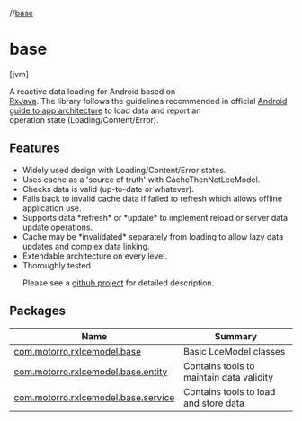 //[base](index.md)



# base  
 [jvm] 



A reactive data loading for Android based on  
[RxJava](https://github.com/ReactiveX/RxJava). The library follows the guidelines recommended in official [Android guide to app architecture](https://developer.android.com/jetpack/docs/guide) to load data and report an  
operation state (Loading/Content/Error).  




##  Features  
<ul><li>Widely used design with Loading/Content/Error states.</li><li>Uses cache as a 'source of truth' with CacheThenNetLceModel.</li><li>Checks data is valid (up-to-date or whatever).</li><li>Falls back to invalid cache data if failed to refresh which allows offline application use.</li><li>Supports data *refresh* or *update* to implement reload or server data update operations.</li><li>Cache may be *invalidated* separately from loading to allow lazy data updates and complex data linking.</li><li>Extendable architecture on every level.</li><li>Thoroughly tested.
 
 Please see a [github project](https://github.com/motorro/RxLceModel) for detailed description.</li></ul>

   


## Packages  
  
|  Name|  Summary| 
|---|---|
| [com.motorro.rxlcemodel.base](com.motorro.rxlcemodel.base/index.md)| Basic LceModel classes
| [com.motorro.rxlcemodel.base.entity](com.motorro.rxlcemodel.base.entity/index.md)| Contains tools to maintain data validity
| [com.motorro.rxlcemodel.base.service](com.motorro.rxlcemodel.base.service/index.md)| Contains tools to load and store data

